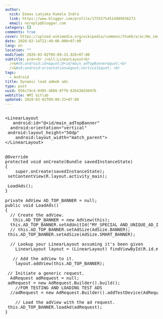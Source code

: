 ```yaml
---
author:
  nick: Dimas Lanjaka Kumala Indra
  link: https://www.blogger.com/profile/17555754514989936273
  email: noreply@blogger.com
category: []
comments: true
cover: https://upload.wikimedia.org/wikipedia/commons/thumb/a/ac/No_image_available.svg/2048px-No_image_available.svg.png
date: 2020-02-14T22:49:00.000+07:00
lang: en
location: ""
modified: 2020-03-02T09:09:33.926+07:00
subtitle: pre><br />&lt;LinearLayout<br
  />&#x9;android:id=&quot;@+id/main_adTopBanner&quot;<br
  />&#x9;android:orientation=&quot;vertical&quot; <br
tags:
  - Android
title: Dynamic load admob ads
type: post
uuid: 656c7dc4-0305-4888-8ff0-826438d3697b
webtitle: WMI Gitlab
updated: 2020-03-02T09:09:33+07:00
---
```


<pre><br>&lt;LinearLayout<br>	android:id="@+id/main_adTopBanner"<br>	android:orientation="vertical" <br>	android:layout_height="50dp"<br>	android:layout_width="match_parent"&gt;        <br>&lt;/LinearLayout&gt;<br><br><br>@Override<br>protected void onCreate(Bundle savedInstanceState)<br>{<br>	super.onCreate(savedInstanceState);<br>	setContentView(R.layout.activity_main);<br><br>	LoadAds();			    	   <br>}<br>	<br>private AdView AD_TOP_BANNER = null;<br>public void LoadAds()<br>{<br>	// Create the adView.<br>	this.AD_TOP_BANNER = new AdView(this);<br>	this.AD_TOP_BANNER.setAdUnitId("MY_SPECIAL AND_UNIQUE_AD_ID");<br>	// this.AD_TOP_BANNER.setAdSize(AdSize.BANNER);<br>	this.AD_TOP_BANNER.setAdSize(AdSize.SMART_BANNER);<br><br>	// Lookup your LinearLayout assuming it's been given	<br>	LinearLayout layout = (LinearLayout) findViewById(R.id.main_adTopBanner);<br><br>	// Add the adView to it.<br>	layout.addView(this.AD_TOP_BANNER);<br><br>	// Initiate a generic request.<br>	AdRequest adRequest = null;<br>	adRequest = new AdRequest.Builder().build();<br>	//FOR TESTING AND LOADING TEST ADS<br>	//adRequest = new AdRequest.Builder().addTestDevice(AdRequest.DEVICE_ID_EMULATOR).addTestDevice("AC98C820A50B4AD8A2106EDE96FB87D4").build();	<br><br>	// Load the adView with the ad request.<br>	this.AD_TOP_BANNER.loadAd(adRequest);<br>}<br></pre><script>document.querySelectorAll("pre,code");
  pretext.forEach(function (el) {
    el.classList.toggle("notranslate", true);
  });</script><script>document.querySelectorAll("pre,code");
  pretext.forEach(function (el) {
    el.classList.toggle("notranslate", true);
  });</script>